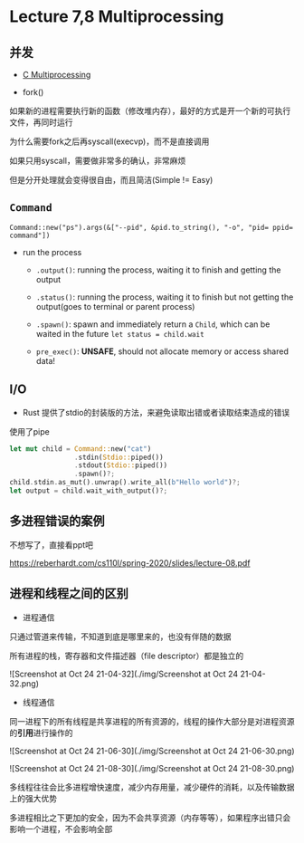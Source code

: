 # Lecture 7,8 Multiprocessing

## 并发

- [C Multiprocessing](https://codehs.com/tutorial/neel/Introduction_to_Multiprocessing_in_C-1)

- fork()

如果新的进程需要执行新的函数（修改堆内存），最好的方式是开一个新的可执行文件，再同时运行

为什么需要fork之后再syscall(execvp)，而不是直接调用

如果只用syscall，需要做非常多的确认，非常麻烦

但是分开处理就会变得很自由，而且简洁(Simple != Easy)



## `Command`

`Command::new("ps").args(&["--pid", &pid.to_string(), "-o", "pid= ppid= command"])`

- run the process

  - `.output()`: running the process, waiting it to finish and getting the output
  - `.status()`: running the process, waiting it to finish but not getting the output(goes to terminal or parent process)
  - `.spawn()`: spawn and immediately return a `Child`, which can be waited in the future `let status = child.wait`

  - `pre_exec()`: **UNSAFE**, should not allocate memory or access shared data!

  



## I/O

- Rust 提供了stdio的封装版的方法，来避免读取出错或者读取结束造成的错误

使用了pipe

```rust
let mut child = Command::new("cat")
				.stdin(Stdio::piped())
				.stdout(Stdio::piped())
				.spawn()?;
child.stdin.as_mut().unwrap().write_all(b"Hello world")?;
let output = child.wait_with_output()?;
```



## 多进程错误的案例

不想写了，直接看ppt吧  

https://reberhardt.com/cs110l/spring-2020/slides/lecture-08.pdf



## 进程和线程之间的区别

- 进程通信

只通过管道来传输，不知道到底是哪里来的，也没有伴随的数据

所有进程的栈，寄存器和文件描述器（file descriptor）都是独立的

![Screenshot at Oct 24 21-04-32](./img/Screenshot at Oct 24 21-04-32.png)

- 线程通信

同一进程下的所有线程是共享进程的所有资源的，线程的操作大部分是对进程资源的**引用**进行操作的

![Screenshot at Oct 24 21-06-30](./img/Screenshot at Oct 24 21-06-30.png)

![Screenshot at Oct 24 21-08-30](./img/Screenshot at Oct 24 21-08-30.png)

多线程往往会比多进程增快速度，减少内存用量，减少硬件的消耗，以及传输数据上的强大优势

多进程相比之下更加的安全，因为不会共享资源（内存等等），如果程序出错只会影响一个进程，不会影响全部

